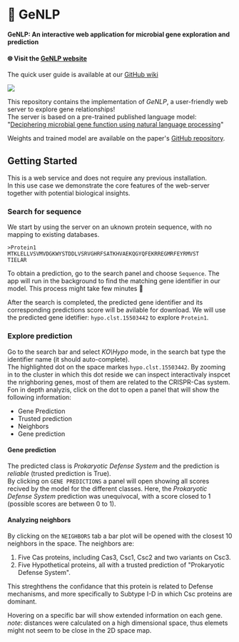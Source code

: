 # :dna: GeNLP
**GeNLP: An interactive web application for microbial gene exploration and prediction**

#### :globe_with_meridians: Visit the [GeNLP website](http://gnlp.bursteinlab.org/)

The quick user guide is available at our [GitHub wiki](https://github.com/burstein-lab/genomic-nlp-server/wiki)

![](https://github.com/burstein-lab/genomic-nlp-server/blob/main/img/demo.gif)


This repository contains the implementation of *GeNLP*, a user-friendly web server to explore gene relationships!<br>
The server is based on a pre-trained published language model:<br>
"[Deciphering microbial gene function using natural language processing](https://www.nature.com/articles/s41467-022-33397-4)"<br>

Weights and trained model are available on the paper's [GitHub repository](https://github.com/burstein-lab/genomic-nlp).

## Getting Started
This is a web service and does not require any previous installation.<br/>
In this use case we demonstrate the core features of the web-server together with potential biological insights.

### Search for sequence
We start by using the server on an uknown protein sequence, with no mapping to existing databases.

```
>Protein1
MTKLELLVSVMVDGKWYSTDDLVSRVGHRFSATKHVAEKQGYQFEKRREGMRFEYRMVST
TIELAR
```
To obtain a prediction, go to the search panel and choose `Sequence`. The app will run in the background to find the matching
gene identifier in our model. This process might take few minutes :hugs:<br>

After the search is completed, the predicted gene identifier and its corresponding predictions score will be avilable for download.
We will use the predicted gene idetifier: `hypo.clst.15503442` to explore `Protein1`.<br>

### Explore prediction
Go to the search bar and select *KO\Hypo* mode, in the search bat type the identifier name (it should auto-complete).<br>
The highlighted dot on the space markes `hypo.clst.15503442`. By zooming in to the cluster in which this dot reside we can inspect interactivaly inspcet the nrighboring genes, most of them are related to the CRISPR-Cas system.
Fon in depth analyzis, click on the dot to open a panel that will show the following information:
- Gene Prediction
- Trusted prediction
- Neighbors
- Gene prediction

#### Gene prediction
The predicted class is *Prokaryotic Defense System* and the prediction is *reliable* (trusted prediction is True).<br>
By clicking on `GENE PREDICTIONS` a panel will open showing all scores recived by the model for the different classes. Here, the 
*Prokaryotic Defense System* prediction was unequivocal, with a score closed to 1 (possible scores are between 0 to 1).<br>

#### Analyzing neighbors
By clicking on the `NEIGHBORS` tab a bar plot will be opened with the closest 10 neighbors in the space.
The neighbors are:
1. Five Cas proteins, including Cas3, Csc1, Csc2 and two variants on Csc3.
2. Five Hypothetical proteins, all with a trusted prediction of "Prokaryotic Defense System".

This streghthens the confidance that this protein is related to Defense mechanisms, and more specifically to Subtype I-D in which Csc proteins are dominant.  

Hovering on a specific bar will show extended information on each gene.
*_note_*: distances were calculated on a high dimensional space, thus elemets might not seem to be close in the 2D space map.<br>



